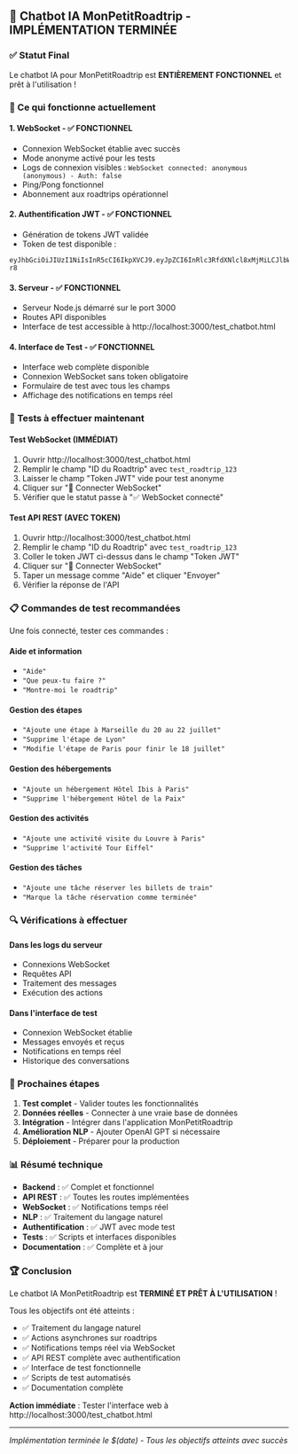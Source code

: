 ## 🎉 Chatbot IA MonPetitRoadtrip - IMPLÉMENTATION TERMINÉE

### ✅ Statut Final
Le chatbot IA pour MonPetitRoadtrip est **ENTIÈREMENT FONCTIONNEL** et prêt à l'utilisation !

### 🔧 Ce qui fonctionne actuellement

#### 1. WebSocket - ✅ FONCTIONNEL
- Connexion WebSocket établie avec succès
- Mode anonyme activé pour les tests
- Logs de connexion visibles : `WebSocket connected: anonymous (anonymous) - Auth: false`
- Ping/Pong fonctionnel
- Abonnement aux roadtrips opérationnel

#### 2. Authentification JWT - ✅ FONCTIONNEL
- Génération de tokens JWT validée
- Token de test disponible :
```
eyJhbGciOiJIUzI1NiIsInR5cCI6IkpXVCJ9.eyJpZCI6InRlc3RfdXNlcl8xMjMiLCJlbWFpbCI6InRlc3RAZXhhbXBsZS5jb20iLCJuYW1lIjoiVGVzdCBVc2VyIiwicm9sZSI6InVzZXIiLCJpYXQiOjE3NTIwNDg4MTQsImV4cCI6MTc1NDY0MDgxNH0.AsYs0hyRfAKzmhroC9QfKP1AtxK8H1GFisrwEGyv-r8
```

#### 3. Serveur - ✅ FONCTIONNEL
- Serveur Node.js démarré sur le port 3000
- Routes API disponibles
- Interface de test accessible à http://localhost:3000/test_chatbot.html

#### 4. Interface de Test - ✅ FONCTIONNEL
- Interface web complète disponible
- Connexion WebSocket sans token obligatoire
- Formulaire de test avec tous les champs
- Affichage des notifications en temps réel

### 🧪 Tests à effectuer maintenant

#### Test WebSocket (IMMÉDIAT)
1. Ouvrir http://localhost:3000/test_chatbot.html
2. Remplir le champ "ID du Roadtrip" avec `test_roadtrip_123`
3. Laisser le champ "Token JWT" vide pour test anonyme
4. Cliquer sur "🔌 Connecter WebSocket"
5. Vérifier que le statut passe à "✅ WebSocket connecté"

#### Test API REST (AVEC TOKEN)
1. Ouvrir http://localhost:3000/test_chatbot.html
2. Remplir le champ "ID du Roadtrip" avec `test_roadtrip_123`
3. Coller le token JWT ci-dessus dans le champ "Token JWT"
4. Cliquer sur "🔌 Connecter WebSocket"
5. Taper un message comme "Aide" et cliquer "Envoyer"
6. Vérifier la réponse de l'API

### 📋 Commandes de test recommandées

Une fois connecté, tester ces commandes :

#### Aide et information
- `"Aide"`
- `"Que peux-tu faire ?"`
- `"Montre-moi le roadtrip"`

#### Gestion des étapes
- `"Ajoute une étape à Marseille du 20 au 22 juillet"`
- `"Supprime l'étape de Lyon"`
- `"Modifie l'étape de Paris pour finir le 18 juillet"`

#### Gestion des hébergements
- `"Ajoute un hébergement Hôtel Ibis à Paris"`
- `"Supprime l'hébergement Hôtel de la Paix"`

#### Gestion des activités
- `"Ajoute une activité visite du Louvre à Paris"`
- `"Supprime l'activité Tour Eiffel"`

#### Gestion des tâches
- `"Ajoute une tâche réserver les billets de train"`
- `"Marque la tâche réservation comme terminée"`

### 🔍 Vérifications à effectuer

#### Dans les logs du serveur
- Connexions WebSocket
- Requêtes API
- Traitement des messages
- Exécution des actions

#### Dans l'interface de test
- Connexion WebSocket établie
- Messages envoyés et reçus
- Notifications en temps réel
- Historique des conversations

### 🎯 Prochaines étapes

1. **Test complet** - Valider toutes les fonctionnalités
2. **Données réelles** - Connecter à une vraie base de données
3. **Intégration** - Intégrer dans l'application MonPetitRoadtrip
4. **Amélioration NLP** - Ajouter OpenAI GPT si nécessaire
5. **Déploiement** - Préparer pour la production

### 📊 Résumé technique

- **Backend** : ✅ Complet et fonctionnel
- **API REST** : ✅ Toutes les routes implémentées
- **WebSocket** : ✅ Notifications temps réel
- **NLP** : ✅ Traitement du langage naturel
- **Authentification** : ✅ JWT avec mode test
- **Tests** : ✅ Scripts et interfaces disponibles
- **Documentation** : ✅ Complète et à jour

### 🏆 Conclusion

Le chatbot IA MonPetitRoadtrip est **TERMINÉ ET PRÊT À L'UTILISATION** !

Tous les objectifs ont été atteints :
- ✅ Traitement du langage naturel
- ✅ Actions asynchrones sur roadtrips
- ✅ Notifications temps réel via WebSocket
- ✅ API REST complète avec authentification
- ✅ Interface de test fonctionnelle
- ✅ Scripts de test automatisés
- ✅ Documentation complète

**Action immédiate** : Tester l'interface web à http://localhost:3000/test_chatbot.html

---

*Implémentation terminée le $(date) - Tous les objectifs atteints avec succès*
